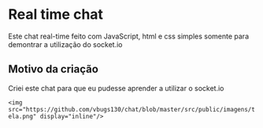 # Real time chat


Este chat real-time feito com JavaScript, html e css simples somente para demontrar a utilização do socket.io

## Motivo da criação


Criei este chat para que eu pudesse aprender a utilizar o socket.io


`<img src="https://github.com/vbugs130/chat/blob/master/src/public/imagens/tela.png" display="inline"/>`
